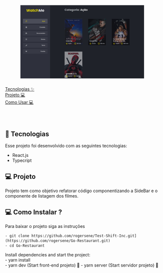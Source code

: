 <h1 align="center">
    <img alt="Home" src="https://github.com/rogersene/Componentizando-Aplica-o/blob/main/public/assets/images/watch-me.png" width="80%">
</h1>

  <a href="#-tecnologias">Tecnologias :sparkles:</a>&nbsp;&nbsp;&nbsp;&nbsp;&nbsp;&nbsp; <br>
  <a href="#-projeto">Projeto  :computer:</a>&nbsp;&nbsp;&nbsp; &nbsp;&nbsp;&nbsp; <br>
  <a href="#-projeto">Como Usar  :computer:</a>&nbsp;&nbsp;&nbsp; &nbsp;&nbsp;&nbsp; <br>

  
  
  

<br>

<br>


## 🚀 Tecnologias

Esse projeto foi desenvolvido com as seguintes tecnologias:

- React.js
- Typecript


## 💻 Projeto
Projeto tem como objetivo refatorar código componentizando a SideBar e o componente de listagem dos filmes.


## 💻 Como Instalar ?

  Para baixar o projeto siga as instruções
  
    - git clone https://github.com/rogersene/Test-Shift-Inc.git](https://github.com/rogersene/Go-Restaurant.git)
    - cd Go-Restaurant
  
  Install dependencies and start the project: <br>
    - yarn install <br>
    - yarn dev (Start front-end projeto) 🥳
    - yarn server (Start servidor projeto) 🥳
    









